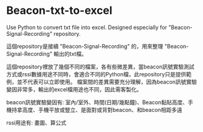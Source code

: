 # Beacon-txt-to-excel
Use Python to convert txt file into excel. Designed especially for "Beacon-Signal-Recording" repository. 

這個repository是接續 "Beacon-Signal-Recording" 的，用來整理 "Beacon-Signal-Recording" 輸出的txt檔。

這個repository裡放了幾個不同的檔案，各有些微差異，當beacon訊號實驗測試方式或rssi數據用途不同時，會適合不同的Python檔，此repository只是提供範例，並不代表可以立即使用。
檔案間的差異需要充分理解，因為beacon訊號實驗變因非常多，輸出的excel檔用途也不同，因此需客製化。

beacon訊號實驗變因有: 室內/室外、時間(日期/幾點鐘)、Beacon黏貼高度、手機持拿高度、手機平放或豎立、是面對或背對beacon、和beacon相距多遠

rssi用途有: 畫圖、算公式
